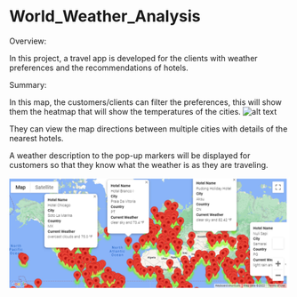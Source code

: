 # World_Weather_Analysis
Overview:
 
 In this project, a travel app is developed for the clients with weather preferences and the recommendations of hotels.
 
 

Summary:

In this map, the customers/clients can filter the preferences, this will show them the heatmap that will show the temperatures of the cities.
![alt text](image.jpg)


They can view the map directions between multiple cities with details of the nearest hotels.





A weather description to the pop-up markers will be displayed for customers so that they know what the weather is as they are traveling.

![alt text](Vacation_Search/map_with_pop_ups.png)

